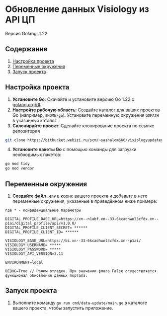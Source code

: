 # Обновление данных Visiology из API ЦП
Версия Golang: 1.22
## Содержание

1. [Настройка проекта](#настройка-проекта)
2. [Переменные окружения](#переменные-окружения)
3. [Запуск проекта](#запуск-проекта)


## Настройка проекта

1. **Установите Go**: Скачайте и установите версию Go 1.22 с [golang.org/dl](https://golang.org/dl/).
2. **Настройте рабочую область**: Создайте каталог для ваших проектов Go (например, `$HOME/go`). Установите переменную
   окружения `GOPATH` в указанный каталог.
3. **Склонируйте проект**: Сделайте клонирование проекта по ссылке репозитория 
```bash
git clone https://bitbucket.webizi.ru/scm/~sashalom666/visiologyupdategolang.git
```
4. **Установите пакеты Go** с помощью команды для загрузки необходимых пакетов:

```bash
go mod tidy
go mod vendor
````
## Переменные окружения

1. **Создайте файл `.env`** в корне вашего проекта и добавьте в него переменные окружения, указанные в приведённом ниже
   примере:

```env
где * - конфиденциальные параметры

DIGITAL_PROFILE_BASE_URL=https://xn--n1abf.xn--33-6kcadhwnl3cfdx.xn--p1ai/digital_profile/api/v1.0.0/
DIGITAL_PROFILE_CLIENT_SECRET= ******
DIGITAL_PROFILE_CLIENT_ID= ******

VISIOLOGY_BASE_URL=https://bi.xn--33-6kcadhwnl3cfdx.xn--p1ai/
VISIOLOGY_USERNAME= *****
VISIOLOGY_PASSWORD= *****
VISIOLOGY_API_VERSION=3.11

ENVIRONMENT=local

DEBUG=True // Режим отладки. При значении флага False осуществляется функционал обновления данных портала.
```

## Запуск проекта

1. Выполните команду `go run cmd/data-update/main.go` в каталоге вашего проекта, чтобы запустить приложение.
